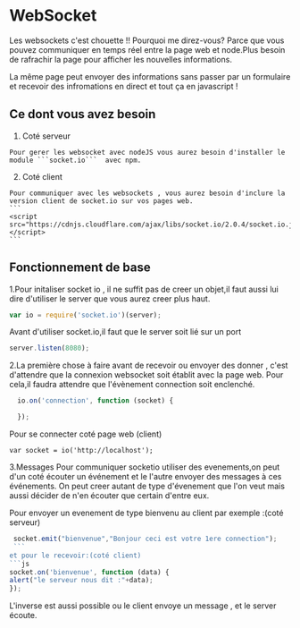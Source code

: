# WebSocket
 Les websockets c'est chouette !!
 Pourquoi me direz-vous? Parce que vous pouvez communiquer en temps réel entre la page web et node.Plus besoin de rafrachir la page pour afficher les nouvelles informations.

 La même page peut envoyer des informations sans passer par un formulaire et recevoir des infromations en direct et tout ça en javascript !

 ## Ce dont vous avez besoin
  1. Coté serveur

    Pour gerer les websocket avec nodeJS vous aurez besoin d'installer le module ```socket.io```  avec npm.

  2. Coté  client

    Pour communiquer avec les websockets , vous aurez besoin d'inclure la version client de socket.io sur vos pages web.
    ```
    <script src="https://cdnjs.cloudflare.com/ajax/libs/socket.io/2.0.4/socket.io.js"></script>
    ```
## Fonctionnement de base
  1.Pour initaliser socket io , il ne suffit pas de creer un objet,il  faut aussi lui dire d'utiliser le server que vous aurez creer plus haut.

  ```js
  var io = require('socket.io')(server);

  ```
  Avant d'utiliser socket.io,il faut que le server soit lié sur un port
  ```js
  server.listen(8080);
  ```
  2.La première chose à faire avant de recevoir ou envoyer des donner , c'est d'attendre que la connexion websocket soit établit avec la page web.
  Pour cela,il faudra attendre que l'évènement connection soit enclenché.
  ```js
    io.on('connection', function (socket) {

    });
  ```
  Pour se connecter coté page web (client)
  ```
  var socket = io('http://localhost');
  ```
  
  3.Messages
  Pour communiquer socketio utiliser des evenements,on peut d'un coté écouter un événement et le l'autre envoyer des messages à ces événements.
   On peut creer autant de type d'évenement que l'on veut mais aussi décider de n'en écouter que certain d'entre eux.
    
   Pour envoyer un evenement de type bienvenu au client par exemple :(coté serveur)
 
   ```js
    socket.emit("bienvenue","Bonjour ceci est votre 1ere connection");
    ```
 et pour le recevoir:(coté client)
  ```js
  socket.on('bienvenue', function (data) {
   alert("le serveur nous dit :"+data);
  });
  ```

   L'inverse est aussi possible ou le client envoye un message , et le server écoute.
